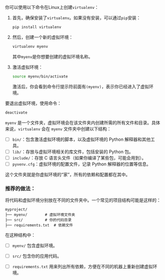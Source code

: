 你可以使用以下命令在Linux上创建`virtualenv`：

1. 首先，确保安装了`virtualenv`。如果没有安装，可以通过`pip`安装：

   ```bash
   pip install virtualenv
   ```

2. 然后，创建一个新的虚拟环境：

   ```bash
   virtualenv myenv
   ```

   其中`myenv`是你想要创建的虚拟环境名称。

3. 激活虚拟环境：

   ```bash
   source myenv/bin/activate
   ```

   激活后，你会看到命令行提示符前面有`(myenv)`，表示你已经进入了虚拟环境。

要退出虚拟环境，使用命令：

```bash
deactivate
```



`myenv` 是一个文件夹，虚拟环境会在该文件夹内创建所需的所有文件和目录。具体来说，`virtualenv` 会在 `myenv` 文件夹中创建以下结构：

- [ ] `bin/`：包含激活虚拟环境的脚本，以及虚拟环境的 Python 解释器和其他工具。
- [ ] `lib/`：存放与虚拟环境相关的库文件，包括安装的 Python 包。
- [ ] `include/`：存放 C 语言头文件（如果你编译了某些包，可能会用到）。
- [ ] `pyvenv.cfg`：虚拟环境的配置文件，记录 Python 解释器的位置等信息。

这个文件夹就是你虚拟环境的“家”，所有的依赖和配置都在其中。



### 推荐的做法：

将代码和虚拟环境分别放在不同的文件夹中。一个常见的项目结构可能是这样的：

```
myproject/
├── myenv/        # 虚拟环境文件夹
├── src/          # 你的代码目录
├── requirements.txt  # 依赖文件
```

在这种结构中：

- [ ] `myenv/` 包含虚拟环境。
- [ ] `src/` 包含你的应用代码。
- [ ] `requirements.txt` 用来列出所有依赖，方便在不同的机器上重新创建虚拟环境。

